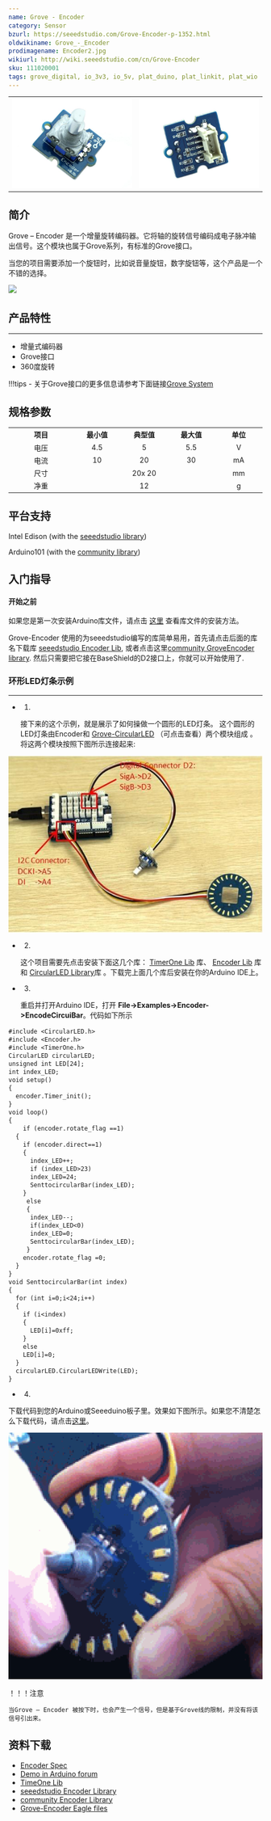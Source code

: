 ```yaml
---
name: Grove - Encoder
category: Sensor
bzurl: https://seeedstudio.com/Grove-Encoder-p-1352.html
oldwikiname: Grove_-_Encoder
prodimagename: Encoder2.jpg
wikiurl: http://wiki.seeedstudio.com/cn/Grove-Encoder
sku: 111020001
tags: grove_digital, io_3v3, io_5v, plat_duino, plat_linkit, plat_wio
---
```


<table>
    <tr>
        <td>
            <img src="https://raw.githubusercontent.com/SeeedDocument/Grove-Encoder/master/img/Encoder2.jpg">
        </td>
        <td>
            <img src="https://raw.githubusercontent.com/SeeedDocument/Grove-Encoder/master/img/Encoder_back.jpg">
        </td>
    </tr>
</table>

## 简介
Grove – Encoder 是一个增量旋转编码器。它将轴的旋转信号编码成电子脉冲输出信号。这个模块也属于Grove系列，有标准的Grove接口。


当您的项目需要添加一个旋钮时，比如说音量旋钮，数字旋钮等，这个产品是一个不错的选择。

[![](https://github.com/SeeedDocument/wiki_chinese/raw/master/docs/images/click_to_buy.PNG)](https://item.taobao.com/item.htm?spm=a1z10.5-c.w4002-11172345288.10.5e47879700GJ3i&id=45502678203)

## 产品特性
--------

* 增量式编码器
* Grove接口
* 360度旋转

!!!tips
    - 关于Grove接口的更多信息请参考下面链接[Grove System](http://wiki.seeedstudio.com/cn/Grove_System/)








规格参数
-------------

<table>
<tr>
<th>
项目
</th>
<th>
最小值
</th>
<th>
典型值
</th>
<th>
最大值
</th>
<th>
单位
</th>
</tr>
<tr align="center">
<td width="150">
电压
</td>
<td width="100">
4.5
</td>
<td width="100">
5
</td>
<td width="100">
5.5
</td>
<td width="100">
V
</td>
</tr>
<tr align="center">
<td>
电流
</td>
<td>
10
</td>
<td>
20
</td>
<td>
30
</td>
<td>
mA
</td>
</tr>
<tr align="center">
<td>
尺寸
</td>
<td colspan="3">
20x 20
</td>
<td>
mm
</td>
</tr>
<tr align="center">
<td>
净重
</td>
<td colspan="3">
12
</td>
<td>
g
</td>
</tr>
</table>

平台支持
-------------------
Intel Edison (with the [seeedstudio library](https://raw.githubusercontent.com/SeeedDocument/Grove-Encoder/master/res/Encoder.zip))


Arduino101 (with the [community library](https://github.com/dantler/GroveEncoder))

入门指导
---------------
#### 开始之前
如果您是第一次安装Arduino库文件，请点击 [这里](http://wiki.seeedstudio.com/cn/How_to_install_Arduino_Library/) 查看库文件的安装方法。

Grove-Encoder 使用的为seeedstudio编写的库简单易用，首先请点击后面的库名下载库 [seeedstudio Encoder Lib](https://raw.githubusercontent.com/SeeedDocument/Grove-Encoder/master/res/Encoder.zip), 或者点击这里[community GroveEncoder library](https://github.com/dantler/GroveEncoder).  然后只需要把它接在BaseShield的D2接口上，你就可以开始使用了.

### 环形LED灯条示例
----------------
- 1.

   接下来的这个示例，就是展示了如何操做一个圆形的LED灯条。
这个圆形的LED灯条由Encoder和  [Grove-CircularLED](https://item.taobao.com/item.htm?spm=a1z10.3-c.w4002-11172317909.17.5e478797WCo1TF&id=45506850976) （可点击查看）两个模块组成 。将这两个模块按照下图所示连接起来:

![](https://raw.githubusercontent.com/SeeedDocument/Grove-Encoder/master/img/Cirhard.jpg)

- 2.

  这个项目需要先点击安装下面这几个库： [TimerOne Lib](https://raw.githubusercontent.com/SeeedDocument/Grove-Encoder/master/res/TimerOne.zip) 库、 [Encoder Lib](https://raw.githubusercontent.com/SeeedDocument/Grove-Encoder/master/res/Encoder.zip) 库和 [CircularLED Library](https://raw.githubusercontent.com/SeeedDocument/Grove-Encoder/master/res/CircularLED.zip)库 。下载完上面几个库后安装在你的Arduino IDE上。

- 3.

  重启并打开Arduino IDE，打开 **File->Examples->Encoder->EncodeCircuiBar**。代码如下所示

```
#include <CircularLED.h>
#include <Encoder.h>
#include <TimerOne.h>
CircularLED circularLED;
unsigned int LED[24];
int index_LED;
void setup()
{
  encoder.Timer_init();
}
void loop()
{
    if (encoder.rotate_flag ==1)
  {
    if (encoder.direct==1)
    {
      index_LED++;
      if (index_LED>23)
      index_LED=24;
      SenttocircularBar(index_LED);
    }
     else
     {
      index_LED--;
      if(index_LED<0)
      index_LED=0;
      SenttocircularBar(index_LED);
     }
    encoder.rotate_flag =0;
  }
}
void SenttocircularBar(int index)
{
  for (int i=0;i<24;i++)
  {
    if (i<index)
    {
      LED[i]=0xff;
    }
    else
    LED[i]=0;
  }
  circularLED.CircularLEDWrite(LED);
}
```

-  4.

  下载代码到您的Arduino或Seeeduino板子里。效果如下图所示。如果您不清楚怎么下载代码，请点击[这里](http://wiki.seeedstudio.com/cn/Upload_Code/)。

![](https://raw.githubusercontent.com/SeeedDocument/Grove-Encoder/master/img/EncoderAndCircular_LED.gif)

<div class="admonition note">
<p class="admonition-title">！！！注意</p>

    当Grove – Encoder 被按下时，也会产生一个信号，但是基于Grove线的限制，并没有将该信号引出来。
</div>

资料下载
---------

-   [Encoder Spec](https://raw.githubusercontent.com/SeeedDocument/Grove-Encoder/master/res/Encoder_Spe.zip)
-   [Demo in Arduino forum](http://www.arduino.cc/playground/Main/RotaryEncoders)
-   [TimeOne Lib](https://raw.githubusercontent.com/SeeedDocument/Grove-Encoder/master/res/TimerOne.zip)
-   [seeedstudio Encoder Library](https://raw.githubusercontent.com/SeeedDocument/Grove-Encoder/master/res/Encoder.zip)
-   [community Encoder Library](https://github.com/dantler/GroveEncoder/archive/v1.0.0.zip)
-   [Grove-Encoder Eagle files](https://raw.githubusercontent.com/SeeedDocument/Grove-Encoder/master/res/Grove-Encoder_eagle_files.zip)

<!-- This Markdown file was created from http://www.seeedstudio.com/wiki/Grove_-_Encoder -->
